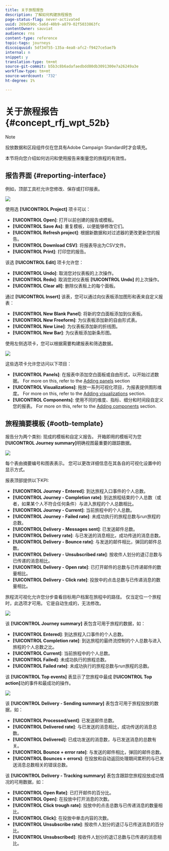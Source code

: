```yaml
---
title: 关于旅程报告
description: 了解如何构建旅程报告
page-status-flag: never-activated
uuid: 269d590c-5a6d-40b9-a879-02f5033863fc
contentOwner: sauviat
audience: rns
content-type: reference
topic-tags: journeys
discoiquuid: 5df34f55-135a-4ea8-afc2-f9427ce5ae7b
internal: n
snippet: y
translation-type: tm+mt
source-git-commit: b5b3c8b6adafaedbdd80db3091300e7a26249a3e
workflow-type: tm+mt
source-wordcount: '732'
ht-degree: 1%

---
```



# 关于旅程报告 {#concept_rfj_wpt_52b}

>[!NOTE]
>
>投放数据和区段组件仅在您具有Adobe Campaign Standard时才会填充。

本节将向您介绍如何访问和使用报告来衡量您的旅程的有效性。

## 报告界面 {#reporting-interface}

例如，顶部工具栏允许您修改、保存或打印报表。

![](../assets/dynamic_report_toolbar.png)

使用选 **[!UICONTROL Project]** 项卡可以：

* **[!UICONTROL Open]**: 打开以前创建的报告或模板。
* **[!UICONTROL Save As]**: 重复模板，以便能够修改它们。
* **[!UICONTROL Refresh project]**: 根据新数据和对过滤器的更改更新您的报告。
* **[!UICONTROL Download CSV]**: 将报表导出为CSV文件。
* **[!UICONTROL Print]**: 打印您的报告。

该选 **[!UICONTROL Edit]** 项卡允许您：

* **[!UICONTROL Undo]**: 取消您对仪表板的上次操作。
* **[!UICONTROL Redo]**: 取消您对仪表板 **[!UICONTROL Undo]** 的上次操作。
* **[!UICONTROL Clear all]**: 删除仪表板上的每个面板。

通过 **[!UICONTROL Insert]** 该表，您可以通过向仪表板添加图形和表来自定义报表：

* **[!UICONTROL New Blank Panel]**: 将新的空白面板添加到仪表板。
* **[!UICONTROL New Freeform]**: 为仪表板添加新的自由形式表。
* **[!UICONTROL New Line]**: 为仪表板添加新的折线图。
* **[!UICONTROL New Bar]**: 为仪表板添加新条形图。

使用左侧选项卡，您可以根据需要构建报表和筛选数据。

![](../assets/dynamic_report_interface.png)

这些选项卡允许您访问以下项目：

* **[!UICONTROL Panels]**: 在报表中添加空白面板或自由形式，以开始过滤数据。 For more on this, refer to the [Adding panels](../reporting/creating-your-journey-reports.md#adding-panels) section
* **[!UICONTROL Visualizations]**: 拖放一系列可视化项目，为报表提供图形维度。 For more on this, refer to the [Adding visualizations](../reporting/creating-your-journey-reports.md#adding-visualizations) section.
* **[!UICONTROL Components]**: 使用不同的维度、指标、细分和时间段自定义您的报表。 For more on this, refer to the [Adding components](../reporting/creating-your-journey-reports.md#adding-components) section.

## 旅程摘要模板 {#ootb-template}

报告分为两个类别: 现成的模板和自定义报告。
开箱即用的模板可为您 **[!UICONTROL Journey summary]**&#x200B;明确视图最重要的跟踪数据。

![](../assets/dynamic_report_journey_8.png)

每个表由摘要编号和图表表示。 您可以更改详细信息在其各自的可视化设置中的显示方式。

报表顶部提供以下KPI:

* **[!UICONTROL Journey - Entered]**: 到达旅程入口事件的个人总数。
* **[!UICONTROL Journey - Completion rate]**: 到达旅程结束的个人总数（或者，如果某个人不符合任何条件）与进入旅程的个人总数相比。
* **[!UICONTROL Journey - Current]**: 当前旅程中的个人总数。
* **[!UICONTROL Journey - Failed rate]**: 未成功执行的旅程总数与run旅程的总数。
* **[!UICONTROL Delivery - Messages sent]**: 已发送邮件总数。
* **[!UICONTROL Delivery rate]**: 与已发送的消息相比，成功传送的消息总数。
* **[!UICONTROL Delivery - Bounce rate]**: 与发送的邮件相比，弹回的邮件总数。
* **[!UICONTROL Delivery - Unsubscribed rate]**: 按收件人划分的退订总数与已传递的消息相比。
* **[!UICONTROL Delivery - Open rate]**: 已打开邮件的总数与已传递邮件的数量相比。
* **[!UICONTROL Delivery - Click rate]**: 投放中的点击总数与已传递消息的数量相比。

旅程流可视化允许您分步查看目标用户档案在旅程中的路径。 仅当定位一个旅程时，此选项才可用。 它是自动生成的，无法修改。

![](../assets/dynamic_report_journey_10.png)

该 **[!UICONTROL Journey summary]** 表包含可用于旅程的数据，如：

* **[!UICONTROL Entered]**: 到达旅程入口事件的个人总数。
* **[!UICONTROL Completion rate]**: 到达旅程的最终流控制的个人总数与进入旅程的个人总数之比。
* **[!UICONTROL Current]**: 当前旅程中的个人总数。
* **[!UICONTROL Failed]**: 未成功执行的旅程总数。
* **[!UICONTROL Failed rate]**: 未成功执行的旅程总数与run旅程的总数。

该 **[!UICONTROL Top events]** 表显示了您旅程中最成 **[!UICONTROL Top action]**&#x200B;功的事件和最成功的操作。

![](../assets/dynamic_report_journey_11.png)

该 **[!UICONTROL Delivery - Sending summary]** 表包含可用于旅程投放的数据，如：

* **[!UICONTROL Processed/sent]**: 已发送邮件总数。
* **[!UICONTROL Delivered rate]**: 与已发送的消息相比，成功传送的消息总数。
* **[!UICONTROL Delivered]**: 已成功发送的消息数，与已发送消息的总数有关。
* **[!UICONTROL Bounce + error rate]**: 与发送的邮件相比，弹回的邮件总数。
* **[!UICONTROL Bounces + errors]**: 在投放和自动返回处理期间累积的与已发送消息总数相关的错误总数。

该 **[!UICONTROL Delivery - Tracking summary]** 表包含跟踪您旅程投放成功情况的可用数据，如：

* **[!UICONTROL Open Rate]**: 已打开邮件的百分比。
* **[!UICONTROL Open]**: 在投放中打开消息的次数。
* **[!UICONTROL Click trough rate]**: 投放中的点击总数与已传递消息的数量相比。
* **[!UICONTROL Click]**: 在投放中单击内容的次数。
* **[!UICONTROL Unsubscribe rate]**: 按收件人划分的退订与已传送消息的百分比。
* **[!UICONTROL Unsubscribed]**: 按收件人划分的退订总数与已传递的消息相比。
